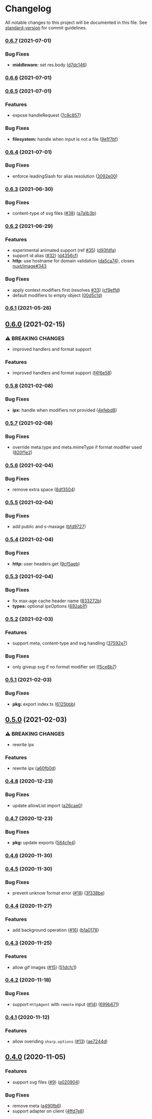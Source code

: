 # Changelog

All notable changes to this project will be documented in this file. See [standard-version](https://github.com/conventional-changelog/standard-version) for commit guidelines.

### [0.6.7](https://github.com/nuxt-contrib/ipx/compare/v0.6.6...v0.6.7) (2021-07-01)


### Bug Fixes

* **middleware:** set res.body ([d7dc146](https://github.com/nuxt-contrib/ipx/commit/d7dc1466224310e583d6c595a3c1e67b00f4a13f))

### [0.6.6](https://github.com/nuxt-contrib/ipx/compare/v0.6.5...v0.6.6) (2021-07-01)

### [0.6.5](https://github.com/nuxt-contrib/ipx/compare/v0.6.4...v0.6.5) (2021-07-01)


### Features

* expose handleRequest ([7c8c857](https://github.com/nuxt-contrib/ipx/commit/7c8c857fc4a84d57ee8c2a5919f0b397c2e1b220))


### Bug Fixes

* **filesystem:** handle when input is not a file ([9e1f7bf](https://github.com/nuxt-contrib/ipx/commit/9e1f7bf73463b0958362bfa1443f1db24058410a))

### [0.6.4](https://github.com/nuxt-contrib/ipx/compare/v0.6.3...v0.6.4) (2021-07-01)


### Bug Fixes

* enforce leadingSlash for alias resolution ([3092e00](https://github.com/nuxt-contrib/ipx/commit/3092e00870a29cb797c1c3b6cb921497523800fa))

### [0.6.3](https://github.com/nuxt-contrib/ipx/compare/v0.6.2...v0.6.3) (2021-06-30)


### Bug Fixes

* content-type of svg files ([#38](https://github.com/nuxt-contrib/ipx/issues/38)) ([a7a1b3b](https://github.com/nuxt-contrib/ipx/commit/a7a1b3b8fb3c1b996ec823d80d029a11a19b9311))

### [0.6.2](https://github.com/nuxt-contrib/ipx/compare/v0.6.1...v0.6.2) (2021-06-29)


### Features

* experimental animated support (ref [#35](https://github.com/nuxt-contrib/ipx/issues/35)) ([d93fdfa](https://github.com/nuxt-contrib/ipx/commit/d93fdfa1d591e70b89084a7f50d37343a7d68df8))
* support id alias ([#32](https://github.com/nuxt-contrib/ipx/issues/32)) ([d4356cf](https://github.com/nuxt-contrib/ipx/commit/d4356cfc28f23000e3e25f597d49eb164da580b3))
* **http:** use hostname for domain validation ([da5ca74](https://github.com/nuxt-contrib/ipx/commit/da5ca74b0a57f5e47b1927f282fdda7228e54f58)), closes [nuxt/image#343](https://github.com/nuxt/image/issues/343)


### Bug Fixes

* apply context modifiers first (resolves [#33](https://github.com/nuxt-contrib/ipx/issues/33)) ([cf9effd](https://github.com/nuxt-contrib/ipx/commit/cf9effd1f8b390c51507f2b18d2a69de921017fd))
* default modifiers to empty object ([00d5c1d](https://github.com/nuxt-contrib/ipx/commit/00d5c1d262a300469d24dc5a92c4a9940f2f0483))

### [0.6.1](https://github.com/nuxt-contrib/ipx/compare/v0.6.0...v0.6.1) (2021-05-26)

## [0.6.0](https://github.com/nuxt-contrib/ipx/compare/v0.5.8...v0.6.0) (2021-02-15)


### ⚠ BREAKING CHANGES

* improved handlers and format support

### Features

* improved handlers and format support ([f4f6e58](https://github.com/nuxt-contrib/ipx/commit/f4f6e586119e5c9c7c81354277b42e2d3406bb96))

### [0.5.8](https://github.com/nuxt-contrib/ipx/compare/v0.5.7...v0.5.8) (2021-02-08)


### Bug Fixes

* **ipx:** handle when modifiers not provided ([4efebd8](https://github.com/nuxt-contrib/ipx/commit/4efebd88963cfd054004810207874553e89e5d61))

### [0.5.7](https://github.com/nuxt-contrib/ipx/compare/v0.5.6...v0.5.7) (2021-02-08)


### Bug Fixes

* override meta.type and meta.mimeType if format modifier used ([820f1e2](https://github.com/nuxt-contrib/ipx/commit/820f1e253dcbd0fe1122a742bb75dcfc364b868b))

### [0.5.6](https://github.com/nuxt-contrib/ipx/compare/v0.5.5...v0.5.6) (2021-02-04)


### Bug Fixes

* remove extra space ([6df3504](https://github.com/nuxt-contrib/ipx/commit/6df350413d2cab1b4d4a4c9f8b8a92bd906cc8f5))

### [0.5.5](https://github.com/nuxt-contrib/ipx/compare/v0.5.4...v0.5.5) (2021-02-04)


### Bug Fixes

* add public and s-maxage ([bfd9727](https://github.com/nuxt-contrib/ipx/commit/bfd9727ac867d0af390f56dd939347f5183d1763))

### [0.5.4](https://github.com/nuxt-contrib/ipx/compare/v0.5.3...v0.5.4) (2021-02-04)


### Bug Fixes

* **http:** user headers.get ([9cf5aeb](https://github.com/nuxt-contrib/ipx/commit/9cf5aebaff8f8fe86014993ac4c91590bc5a6134))

### [0.5.3](https://github.com/nuxt-contrib/ipx/compare/v0.5.2...v0.5.3) (2021-02-04)


### Bug Fixes

* fix max-age cache header name ([833272b](https://github.com/nuxt-contrib/ipx/commit/833272b6a4c63c388e941c8f037118c204a8dac4))
* **types:** optional ipxOptions ([692ab1f](https://github.com/nuxt-contrib/ipx/commit/692ab1f6c64fa86d77581bebdcabf0ba707b9469))

### [0.5.2](https://github.com/nuxt-contrib/ipx/compare/v0.5.1...v0.5.2) (2021-02-03)


### Features

* support meta, content-type and svg handling ([37592e7](https://github.com/nuxt-contrib/ipx/commit/37592e711d166df41c29f1b1117adb186d42ce5d))


### Bug Fixes

* only giveup svg if no format modifier set ([f5ce8b7](https://github.com/nuxt-contrib/ipx/commit/f5ce8b7aecd18629b7a116dc6aecd5096d4573aa))

### [0.5.1](https://github.com/nuxt-contrib/ipx/compare/v0.5.0...v0.5.1) (2021-02-03)


### Bug Fixes

* **pkg:** export index.ts ([6125bbb](https://github.com/nuxt-contrib/ipx/commit/6125bbb79ad430294f5d371d9a08f8ecca5c8372))

## [0.5.0](https://github.com/nuxt-contrib/ipx/compare/v0.4.8...v0.5.0) (2021-02-03)


### ⚠ BREAKING CHANGES

* rewrite ipx

### Features

* rewrite ipx ([a60fb0d](https://github.com/nuxt-contrib/ipx/commit/a60fb0d44b96c9f135af3295730c3da13fbc3e6c))

### [0.4.8](https://github.com/nuxt-contrib/ipx/compare/v0.4.7...v0.4.8) (2020-12-23)


### Bug Fixes

* update allowList import ([a26cae0](https://github.com/nuxt-contrib/ipx/commit/a26cae00faa4fea7c190e3fb4efdf5fa1d137095))

### [0.4.7](https://github.com/nuxt-contrib/ipx/compare/v0.4.6...v0.4.7) (2020-12-23)


### Bug Fixes

* **pkg:** update exports ([584cfe4](https://github.com/nuxt-contrib/ipx/commit/584cfe4c341da6e10a7da28a20afe6b4d9aeff0a))

### [0.4.6](https://github.com/nuxt-contrib/ipx/compare/v0.4.5...v0.4.6) (2020-11-30)

### [0.4.5](https://github.com/nuxt-contrib/ipx/compare/v0.4.4...v0.4.5) (2020-11-30)


### Bug Fixes

* prevent unknow format error ([#18](https://github.com/nuxt-contrib/ipx/issues/18)) ([3f338be](https://github.com/nuxt-contrib/ipx/commit/3f338be630c76fd2d91901462cc3d5b495719882))

### [0.4.4](https://github.com/nuxt-contrib/ipx/compare/v0.4.3...v0.4.4) (2020-11-27)


### Features

* add background operation ([#16](https://github.com/nuxt-contrib/ipx/issues/16)) ([b1a0178](https://github.com/nuxt-contrib/ipx/commit/b1a0178c2522bba1361a8973bf338fe0ae1cab86))

### [0.4.3](https://github.com/nuxt-contrib/ipx/compare/v0.4.2...v0.4.3) (2020-11-25)


### Features

* allow gif images ([#15](https://github.com/nuxt-contrib/ipx/issues/15)) ([51dcfc1](https://github.com/nuxt-contrib/ipx/commit/51dcfc1dc0a076eca2c33ce5fcaf37b970964bca))

### [0.4.2](https://github.com/nuxt-contrib/ipx/compare/v0.4.1...v0.4.2) (2020-11-18)


### Bug Fixes

* support `HttpAgent` with `remote` input ([#14](https://github.com/nuxt-contrib/ipx/issues/14)) ([699b671](https://github.com/nuxt-contrib/ipx/commit/699b6717d1b6f817edb784d50cd5f2ce8da5d21a))

### [0.4.1](https://github.com/nuxt-contrib/ipx/compare/v0.4.0...v0.4.1) (2020-11-12)


### Features

* allow overiding `sharp.options` ([#13](https://github.com/nuxt-contrib/ipx/issues/13)) ([ae7244d](https://github.com/nuxt-contrib/ipx/commit/ae7244d83712d352e4fd08fa2106122aac6f2689))

## [0.4.0](https://github.com/nuxt-contrib/ipx/compare/v0.4.0-rc.1...v0.4.0) (2020-11-05)


### Features

* support svg files ([#9](https://github.com/nuxt-contrib/ipx/issues/9)) ([a020904](https://github.com/nuxt-contrib/ipx/commit/a02090436e0116de641fa3d415dfeae1bee79379))


### Bug Fixes

* remove meta ([a490fb6](https://github.com/nuxt-contrib/ipx/commit/a490fb6bb13a5f215a1ffb39b6acbf6d5de85aca))
* support adapter on client ([4ffd7e8](https://github.com/nuxt-contrib/ipx/commit/4ffd7e84553b4b13dbb15bee801d27d014b9dc08))
